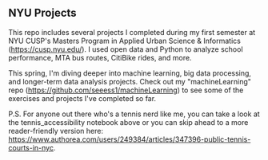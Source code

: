 ## NYU Projects

This repo includes several projects I completed during my first semester at NYU CUSP's Masters Program in Applied Urban Science & Informatics (https://cusp.nyu.edu/). I used open data and Python to analyze school performance, MTA bus routes, CitiBike rides, and more.

This spring, I'm diving deeper into machine learning, big data processing, and longer-term data analysis projects. Check out my "machineLearning" repo (https://github.com/seeess1/machineLearning) to see some of the exercises and projects I've completed so far. 

P.S. For anyone out there who's a tennis nerd like me, you can take a look at the tennis_accessibility notebook above or you can skip ahead to a more reader-friendly version here: https://www.authorea.com/users/249384/articles/347396-public-tennis-courts-in-nyc.
